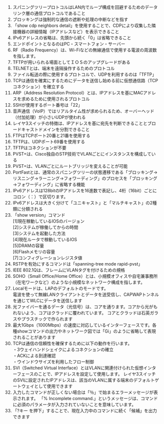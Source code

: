 1. スパニングツリープロトコルはLAN内でループ構成を回避するためのデータリンク層の通信プロトコルであること
2. ブロッキングは強制的な通信の遮断や処理の中断などを指す
3. 「show cdp neighbors detail」を使用することで、CDPにより収集した隣接機器の詳細情報（IPアドレスなど）を表示できること
4. IPv6アドレスの省略は、先頭から続く「0」は省略できること
5. エンドポイントとなるのはPC・スマートフォン・サーバー
6. RF（Radio Frequency）は、Wi-Fiなどの無線通信で使用する電波の周波数を指します。
7. TFTPが用いられる場面としてＩＯＳのアップグレードがある
8. TELNETとは、端末を遠隔操作するためのプロトコル
9. ファイル転送の際に使用するプロトコルで、UDPを利用するのは「TFTP」
10. TCPは通信を確実にするためにデータを送信し始める前に仮想通信路（TCPコネクション）を確立する 
11. ARP（Address Resolution Protocol）とは、IPアドレスを基にMACアドレスを求めるために使用されるプロトコル
12. SSHが使用するポート番号は「22」
13. 音声通信（VoIP）ではリアルタイム性が求められるため、オーバーヘッド（付加処理）が小さいUDPが使われる
14. レイヤ3スイッチの特徴は、IPアドレスを基に宛先を判断できることとブロードキャストドメインを分割できること
15. FTPはTCPポート20番と21番を使用する
16. TFTPは、UDPポート69番を使用する
17. TFTPはコネクションが不要
18. PVST+は、Cisco独自のSTP技術でVLANごとにインスタンスを構成している
19. PVST+は、VLANごとにルートブリッジを変えることが可能
20. PortFastとは、通常のスパニングツリーの状態遷移である「ブロッキング→リスニング→ラーニング→フォワーディング」のプロセスを「ブロッキング→フォワーディング」に省略する機能
21. IPv6アドレスは128bitのIPアドレスを16進数で表記し、4桁（16bit）ごとにコロン（：）で区切ります。
22. IPv6アドレスは大きく分けて「ユニキャスト」と「マルチキャスト」の2種類に分類される
23. 「show version」コマンド  
[1]現在稼動しているIOSのバージョン  
[2]システムが稼働してからの時間  
[3]システムを起動した方法  
[4]現在ルータで稼動しているIOS  
[5]DRAMの容量  
[6]Flashメモリの容量  
[7]コンフィグレーションレジスタ値  
24. RSTPを有効にするコマンドは「spanning-tree mode rapid-pvst」
25. IEEE 802.1Qは、フレームにVLANタグを付けるための規格
26. SOHO（Small Office/Home Office）とは、小規模オフィスや自宅兼事務所（在宅ワークなど）のような小規模なネットワーク構成を指します。
27. Localモードは、LAPのデフォルトのモードです。  
電波を使って無線LANクライアントとデータを送受信し、CAPWAPトンネルを通じてWLCにデータを送信します
28. 光ファイバーを通るデータ（光信号）は、コアを通ります。コアから光がもれないよう、コアはクラッドに覆われています。
コアとクラッドは石英ガラスやプラスチックで作られます  
29. 最大1Gbps（1000Mbps）の速度に対応しているインターフェースです。各種showコマンドの出力やネットワーク図では「Gi」のように省略して表現されることがあります
30. TCPは通信の信頼性を確保するために以下の動作を行います。  
・3ウェイハンドシェイクによるコネクションの確立  
・ACKによる到達確認  
・ウインドウサイズを利用したフロー制御  
31. SVI（Switched Virtual Interface）とはVLANに関連付けられた仮想インターフェースのことで、IPアドレスを設定して使用します。
レイヤ3スイッチのSVIに設定されたIPアドレスは、該当のVLANに属する端末のデフォルトゲートウェイとして使用できます
32. 入力したコマンドが正しくない場合は「％」で始まるエラーメッセージが表示されます。
「% Incomplete command.」というメッセージは、コマンドに必須のパラメータが入力されていないことを意味しています。
33. 「?キー を押下」することで、現在入力中のコマンドに続く「候補」を出力できます
